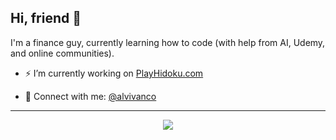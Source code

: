 ## Hi, friend 👋

I'm a finance guy, currently learning how to code (with help from AI, Udemy, and online communities).

- ⚡️ I’m currently working on [PlayHidoku.com](https://playhidoku.com)

- 💬 Connect with me: [@alvivanco](https://x.com/alvivanco)
-----
<p align="center">
<a href="https://git.io/streak-stats"><img src="https://streak-stats.demolab.com/?user=alvivanco&theme=sea-dark"/></a>
</p>
